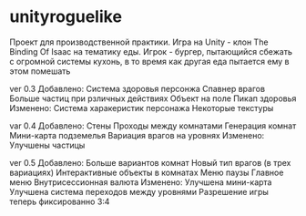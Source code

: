# unityroguelike
Проект для производственной практики. Игра на Unity - клон The Binding Of Isaac на тематику еды. Игрок - бургер, пытающийся сбежать с огромной системы кухонь, в то время как другая еда пытается ему в этом помешать

ver 0.3
Добавлено:
  Система здоровья персонжа
  Спавнер врагов
  Больше частиц при рзличных действиях
  Объект на поле
  Пикап здоровья
Изменено:
  Система харакеристик персонажа
  Некоторые текстуры

var 0.4
Добавлено:
  Стены
  Проходы между комнатами
  Генерация комнат
  Мини-карта подземелья
  Вариация врагов на уровнях
Изменено:
  Улучшены частицы

ver 0.5
Добавлено:
  Больше вариантов комнат
  Новый тип врагов (в трех вариациях)
  Интерактивные объекты в комнатах
  Меню паузы
  Главное меню
  Внутрисессионная валюта
Изменено:
  Улучшена мини-карта
  Улучшена система переходов между уровнями
  Разрешение игры теперь фиксированно 3:4
